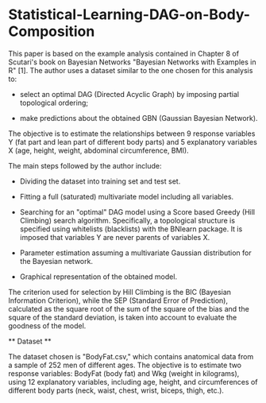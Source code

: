 # Statistical-Learning-DAG-on-Body-Composition
This paper is based on the example analysis contained in Chapter 8 of Scutari's book on Bayesian Networks "Bayesian Networks with Examples in R" [1]. 
The author uses a dataset similar to the one chosen for this analysis to:

- select an optimal DAG (Directed Acyclic Graph) by imposing partial topological ordering;

- make predictions about the obtained GBN (Gaussian Bayesian Network). 

The objective is to estimate the relationships between 9 response variables Y (fat part and lean part of different body parts) and 5 explanatory variables X (age, height, weight, abdominal circumference, BMI).

The main steps followed by the author include:

- Dividing the dataset into training set and test set.

- Fitting a full (saturated) multivariate model including all variables.

- Searching for an "optimal" DAG model using a Score based Greedy (Hill Climbing) search algorithm. Specifically, a topological structure is specified using whitelists (blacklists) with the BNlearn package. It is imposed that variables Y are never parents of variables X. 

- Parameter estimation assuming a multivariate Gaussian distribution for the Bayesian network.

- Graphical representation of the obtained model.

The criterion used for selection by Hill Climbing is the BIC (Bayesian Information Criterion), while the SEP (Standard Error of Prediction), calculated as the square root of the sum of the square of the bias and the square of the standard deviation, is taken into account to evaluate the goodness of the model.

** Dataset **

The dataset chosen is "BodyFat.csv," which contains anatomical data from a sample of 252 men of different ages. The objective is to estimate two response variables: BodyFat (body fat) and Wkg (weight in kilograms), using 12 explanatory variables, including age, height, and circumferences of different body parts (neck, waist, chest, wrist, biceps, thigh, etc.).
